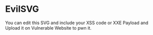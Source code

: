 # EvilSVG
You can edit this SVG and include your XSS code or XXE Payload and Upload it on Vulnerable Website to pwn it.
